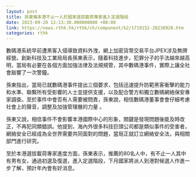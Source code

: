 ```yaml
---
layout: post
title: 孫東稱本港不止一人於國家選拔載荷專家進入定選階段
date: 2023-09-20 12:13:30.000000000 +08:00
link: https://news.rthk.hk/rthk/ch/component/k2/1719152-20230920.htm
categories: rthk
---
```


數碼港系統早前遭黑客入侵導致資料外洩，網上加密貨幣交易平台JPEX涉及無牌經營。創新科技及工業局局長孫東表示，隨着科技進步，犯罪分子的手法越來越高明，當局有必要在各個方面加強法律及法規規管，其中數碼港事件，實際上讓全社會敲響了一次警鐘。

孫東指出，當局已就數碼港事件提出三個要求，包括迅速提升防範黑客衝擊的能力和水準、聯繫所有受影響的人士並提供支援，以及配合警方和獨立數碼網絡保安專家調查。至於事件中會否有人需要被問責，孫東說，相信數碼港董事會會仔細考慮社會上的聲音，調整及加強管理層的力量 。

孫東又說，相信事件不會影響本港國際中心的形象，關鍵是發現問題後能及時改正，不再犯同類錯誤。他提到，海內外很多科技巨頭公司都是類似事件的受害者，網絡安全已經成為全世界需要共同面對的問題，當局正就訂立網絡安全法，與相關部門進行研究。

至於本港選拔載荷專家進度方面，孫東表示，推薦的80名人中，有不止一人其中有男有女，通過初選及復選，進入定選階段，下月國家將派人到港對候選人作進一步了解，預計年內會有好消息。
